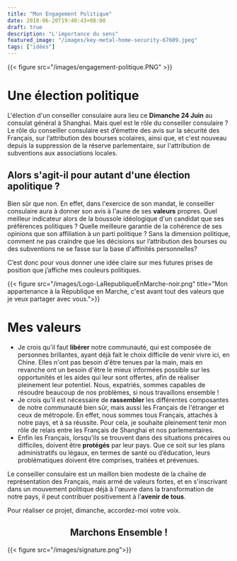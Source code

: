 ```yaml
---
title: "Mon Engagement Politique"
date: 2018-06-20T19:40:43+08:00
draft: true
description: "L'importance du sens"
featured_image: "/images/key-metal-home-security-67609.jpeg"
tags: ["idées"]
---
```


{{< figure src="/images/engagement-politique.PNG" >}}

Une élection politique
=======

L'élection d'un conseiller consulaire aura lieu ce **Dimanche 24 Juin** au consulat général à Shanghai. Mais quel est le rôle du conseiller consulaire ?
Le rôle du conseiller consulaire est d’émettre des avis sur la sécurité des Français, sur l’attribution des bourses scolaires, ainsi que, et c'est nouveau depuis la suppression de la réserve parlementaire, sur l'attribution de subventions aux associations locales.

Alors s'agit-il pour autant d'une élection apolitique ?
-----

Bien sûr que non.
En effet,  dans l'exercice de son mandat, le conseiller consulaire aura à donner son avis à l'aune de ses **valeurs** propres. Quel meilleur indicateur alors de la boussole idéologique d'un candidat que ses préférences politiques ? Quelle meilleure garantie de la cohérence de ses opinions que son affiliation à un parti politique ?
Sans la dimension politique, comment ne pas craindre que les décisions sur l’attribution des bourses ou des subventions ne se fasse sur la base d'affinités personnelles?

C’est donc pour vous donner une idée claire sur mes futures prises de position que j’affiche mes couleurs politiques. 

{{< figure src="/images/Logo-LaRepubliqueEnMarche-noir.png" title="Mon appartenance à la République en Marche, c'est avant tout des valeurs que je veux partager avec vous.">}}

Mes valeurs
======

-   Je crois qu'il faut **libérer** notre communauté, qui est composée de personnes brillantes, ayant déjà fait le choix difficile de venir vivre ici, en Chine. Elles n'ont pas besoin d'être tenues par la main, mais en revanche ont un besoin d'être le mieux informées possible sur les opportunités et les aides qui leur sont offertes, afin de réaliser pleinement leur potentiel. Nous, expatriés, sommes capables de résoudre beaucoup de nos problèmes, si nous travaillons ensemble ! 
-   Je crois qu'il est nécessaire de **rassembler** les différentes composantes de notre communauté bien sûr, mais aussi les Français de l'étranger et ceux de métropole. En effet, nous sommes tous Français, attachés à notre pays, et à sa réussite. Pour cela, je souhaite pleinement tenir mon rôle de relais entre les Français de Shanghai et nos parlementaires.
-   Enfin les Français, lorsqu'ils se trouvent dans des situations précaires ou difficiles, doivent être **protégés** par leur pays. Que ce soit sur les plans administratifs ou légaux, en termes de santé ou d’éducation, leurs problématiques doivent être comprises, traitées et prévenues.

Le conseiller consulaire est un maillon bien modeste de la chaîne de représentation des Français, mais armé de valeurs fortes, et en s'inscrivant dans un mouvement politique déjà à l'œuvre dans la transformation de notre pays, il peut contribuer positivement à l'**avenir de tous**.

Pour réaliser ce projet, dimanche, accordez-moi votre voix.

<h2 style="text-align: center;"> Marchons Ensemble ! </h2>

{{< figure src="/images/signature.png">}}
